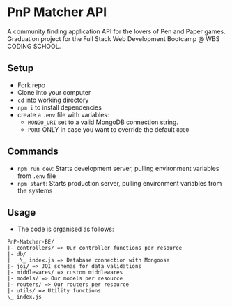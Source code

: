 # PnP Matcher API

A community finding application API for the lovers of Pen and Paper games.
Graduation project for the Full Stack Web Development Bootcamp @ WBS CODING SCHOOL.

## Setup

- Fork repo
- Clone into your computer
- `cd` into working directory
- `npm i` to install dependencies
- create a `.env` file with variables:
  - `MONGO_URI` set to a valid MongoDB connection string.
  - `PORT` ONLY in case you want to override the default `8000`

## Commands

- `npm run dev`: Starts development server, pulling environment variables from `.env` file
- `npm start`: Starts production server, pulling environment variables from the systems

## Usage

- The code is organised as follows:

```
PnP-Matcher-BE/
|- controllers/ => Our controller functions per resource
|- db/
|   \_ index.js => Database connection with Mongoose
|- joi/ => JOI schemas for data validations
|- middlewares/ => custom middlewares
|- models/ => Our models per resource
|- routers/ => Our routers per resource
|- utils/ => Utility functions
\_ index.js
```
